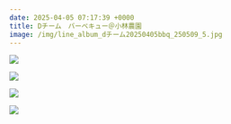 ```yaml
---
date: 2025-04-05 07:17:39 +0000
title: Dチーム　バーベキュー＠小林農園
image: /img/line_album_dチーム20250405bbq_250509_5.jpg
---
```

![](/img/line_album_dチーム20250405bbq_250509_1.jpg)

![](/img/line_album_dチーム20250405bbq_250509_2.jpg)

![](/img/line_album_dチーム20250405bbq_250509_3.jpg)

![](/img/line_album_dチーム20250405bbq_250509_4.jpg)
